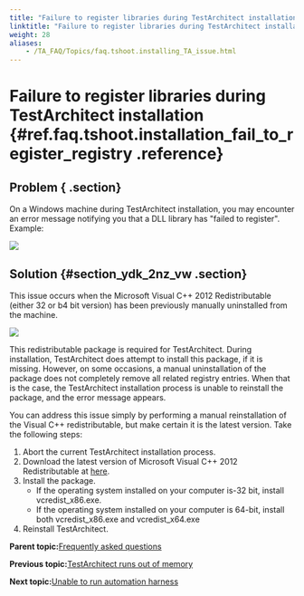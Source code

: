 ```yaml
--- 
title: "Failure to register libraries during TestArchitect installation"
linktitle: "Failure to register libraries during TestArchitect installation"
weight: 28
aliases: 
    - /TA_FAQ/Topics/faq.tshoot.installing_TA_issue.html
---
```

# Failure to register libraries during TestArchitect installation {#ref.faq.tshoot.installation_fail_to_register_registry .reference}

## Problem { .section}

On a Windows machine during TestArchitect installation, you may encounter an error message notifying you that a DLL library has "failed to register". Example:

![](../Images/installing_TA_fail_to_register.png)

## Solution {#section_ydk_2nz_vw .section}

This issue occurs when the Microsoft Visual C++ 2012 Redistributable \(either 32 or b4 bit version\) has been previously manually uninstalled from the machine.

![](../Images/Microsoft_Visua_2012_Redistributable.png)

This redistributable package is required for TestArchitect. During installation, TestArchitect does attempt to install this package, if it is missing. However, on some occasions, a manual uninstallation of the package does not completely remove all related registry entries. When that is the case, the TestArchitect installation process is unable to reinstall the package, and the error message appears.

You can address this issue simply by performing a manual reinstallation of the Visual C++ redistributable, but make certain it is the latest version. Take the following steps:

1.  Abort the current TestArchitect installation process.
2.  Download the latest version of Microsoft Visual C++ 2012 Redistributable at [here](https://www.microsoft.com/en-us/download/details.aspx?id=30679).
3.  Install the package.
    -   If the operating system installed on your computer is-32 bit, install vcredist\_x86.exe.
    -   If the operating system installed on your computer is 64-bit, install both vcredist\_x86.exe and vcredist\_x64.exe
4.  Reinstall TestArchitect.

**Parent topic:**[Frequently asked questions](../../TA_Help/Topics/Support_FAQ.html)

**Previous topic:**[TestArchitect runs out of memory](../../TA_FAQ/Topics/faq.tshoot.TA_out_of_memory.html)

**Next topic:**[Unable to run automation harness](../../TA_FAQ/Topics/faq.tshoot.running_harness_issue.html)

